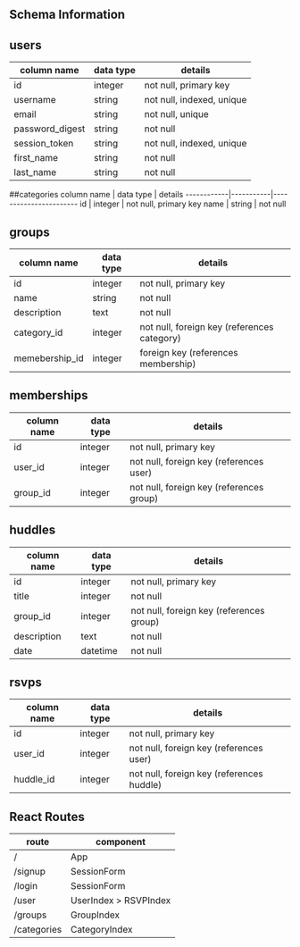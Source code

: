 ## Schema Information

## users
column name     | data type | details
----------------|-----------|-----------------------
id              | integer   | not null, primary key
username        | string    | not null, indexed, unique
email           | string    | not null, unique
password_digest | string    | not null
session_token   | string    | not null, indexed, unique
first_name      | string    | not null
last_name       | string    | not null

##categories
column name | data type | details
------------|-----------|-----------------------
id          | integer   | not null, primary key
name        | string    | not null

## groups
column name | data type | details
------------|-----------|-----------------------
id          | integer   | not null, primary key
name        | string    | not null
description | text      | not null
category_id | integer   | not null, foreign key (references category)
memebership_id | integer | foreign key (references membership)

## memberships
column name | data type | details
------------|-----------|-----------------------
id          | integer   | not null, primary key
user_id     | integer   | not null, foreign key (references user)
group_id    | integer   | not null, foreign key (references group)

## huddles
column name | data type | details
------------|-----------|-----------------------
id          | integer   | not null, primary key
title       | integer   | not null
group_id    | integer   | not null, foreign key (references group)
description | text      | not null
date        | datetime  | not null

## rsvps
column name | data type | details
------------|-----------|-----------------------
id          | integer   | not null, primary key
user_id     | integer   | not null, foreign key (references user)
huddle_id    | integer   | not null, foreign key (references huddle)

## React Routes
route       | component
------------|----------
/           | App
/signup     | SessionForm
/login      | SessionForm
/user       | UserIndex > RSVPIndex
/groups     | GroupIndex
/categories | CategoryIndex

